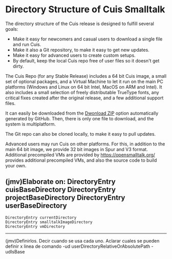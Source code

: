 # Directory Structure of Cuis Smalltalk

The directory structure of the Cuis release is designed to fulfill several goals:
- Make it easy for newcomers and casual users to download a single file and run Cuis.
- Make it also a Git repository, to make it easy to get new updates.
- Make it easy for advanced users to create custom setups.
- By default, keep the local Cuis repo free of user files so it doesn't get dirty.

The Cuis Repo (for any Stable Release) includes a 64 bit Cuis image, a small set of optional packages, and a Virtual Machine to let it run on the main PC platforms (Windows and Linux on 64 bit Intel, MacOS on ARM and Intel). It also includes a small selection of freely distributable TrueType fonts, any critical fixes created after the original release, and a few additional support files.

It can easily be downloaded from the [Dwonload ZIP](https://codeload.github.com/Cuis-Smalltalk/Cuis-Smalltalk-Dev/zip/refs/heads/master) option automatically generated by GitHub. Then, there is only one file to download, and the system is multiplatform.

The Git repo can also be cloned locally, to make it easy to pull updates.

Advanced users may run Cuis on other platforms. For this, in addition to the main 64 bit image, we provide 32 bit images in Spur and V3 format. Additional precompiled VMs are provided by https://opensmalltalk.org/ provides additional precompiled VMs, and also the source code to build your own.

(jmv)Elaborate on:
	DirectoryEntry cuisBaseDirectory
	DirectoryEntry projectBaseDirectory
	DirectoryEntry userBaseDirectory
-----
	DirectoryEntry currentDirectory
	DirectoryEntry smalltalkImageDirectory
	DirectoryEntry vmDirectory
---
(jmv)Definirlos. Decir cuando se usa cada uno. Aclarar cuales se pueden definir x linea de comando
-ud userDirectoryRelativeOrAbsolutePath
-udIsBase